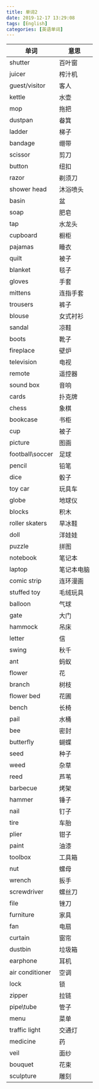 ```yaml
---
title: 单词2
date: 2019-12-17 13:29:08
tags: [English]
categories: [英语单词]
---
```

|单词 |意思 |
|-|-|
|shutter | 百叶窗|
|juicer | 榨汁机|
|guest/visitor | 客人|
|kettle | 水壶|
|mop | 拖把|
|dustpan | 畚箕|
|ladder | 梯子|
|bandage | 绷带|
|scissor | 剪刀|
|button | 纽扣|
|razor | 剃须刀|
|shower head | 沐浴喷头|
|basin | 盆|
|soap |肥皂|
|tap | 水龙头|
|cupboard | 橱柜|
|pajamas | 睡衣|
|quilt | 被子|
|blanket |毯子|
|gloves | 手套|
|mittens | 连指手套|
|trousers | 裤子|
|blouse | 女式衬衫|
|sandal | 凉鞋|
|boots | 靴子|
|fireplace | 壁炉|
|television | 电视|
|remote | 遥控器|
|sound box |音响|
|cards | 扑克牌|
|chess | 象棋|
|bookcase | 书柜|
|cup | 被子|
|picture | 图画|
|football\soccer | 足球|
|pencil | 铅笔|
|dice | 骰子|
|toy car | 玩具车|
|globe | 地球仪|
|blocks | 积木|
|roller skaters | 旱冰鞋|
|doll | 洋娃娃|
|puzzle | 拼图|
|notebook | 笔记本|
|laptop | 笔记本电脑|
|comic strip | 连环漫画|
|stuffed toy|毛绒玩具|
|balloon | 气球|
|gate | 大门|
|hammock | 吊床|
|letter | 信|
|swing | 秋千|
|ant |蚂蚁|
|flower | 花|
|branch | 树枝|
|flower bed |花圃|
|bench | 长椅|
|pail | 水桶|
|bee | 密封|
|butterfly | 蝴蝶|
|seed | 种子|
|weed | 杂草|
|reed | 芦苇|
|barbecue | 烤架|
|hammer | 锤子|
|nail | 钉子|
|tire | 车胎|
|plier | 钳子|
|paint | 油漆|
|toolbox | 工具箱|
|nut | 螺母|
|wrench | 扳手|
|screwdriver |螺丝刀|
|file | 锉刀|
|furniture | 家具|
|fan | 电扇|
|curtain | 窗帘 |
|dustbin | 垃圾箱|
|earphone | 耳机|
|air conditioner | 空调|
|lock | 锁|
|zipper | 拉链|
|pipe\tube | 管子|
|menu | 菜单|
|traffic light | 交通灯|
|medicine | 药|
|veil | 面纱|
|bouquet | 花束|
|sculpture | 雕刻|

